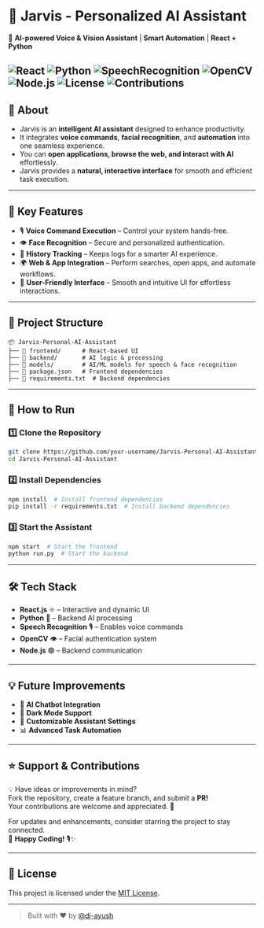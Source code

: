 # **🤖 Jarvis - Personalized AI Assistant**  
🚀 **AI-powered Voice & Vision Assistant** | **Smart Automation** | **React + Python**  

![React](https://img.shields.io/badge/React-18.2.0-61DAFB?style=for-the-badge&logo=react&logoColor=white)
![Python](https://img.shields.io/badge/Python-3.9+-3776AB?style=for-the-badge&logo=python&logoColor=white)
![SpeechRecognition](https://img.shields.io/badge/SpeechRecognition-Enabled-FF9800?style=for-the-badge&logo=googleassistant&logoColor=white)
![OpenCV](https://img.shields.io/badge/OpenCV-Computer%20Vision-5C3EE8?style=for-the-badge&logo=opencv&logoColor=white)
![Node.js](https://img.shields.io/badge/Node.js-Express%20Backend-339933?style=for-the-badge&logo=node.js&logoColor=white)
![License](https://img.shields.io/badge/License-MIT-green?style=for-the-badge)
![Contributions](https://img.shields.io/badge/PRs-Welcome-brightgreen?style=for-the-badge&logo=github)
---

## 📌 **About**

- Jarvis is an **intelligent AI assistant** designed to enhance productivity.  
- It integrates **voice commands**, **facial recognition**, and **automation** into one seamless experience.  
- You can **open applications, browse the web, and interact with AI** effortlessly.  
- Jarvis provides a **natural, interactive interface** for smooth and efficient task execution.


---

## 🎯 **Key Features**  
- 🎙️ **Voice Command Execution** – Control your system hands-free.  
- 👁️ **Face Recognition** – Secure and personalized authentication.  
- 📜 **History Tracking** – Keeps logs for a smarter AI experience.  
- 🌍 **Web & App Integration** – Perform searches, open apps, and automate workflows.  
- 🎨 **User-Friendly Interface** – Smooth and intuitive UI for effortless interactions.  

---

## 📂 **Project Structure**  
```
📦 Jarvis-Personal-AI-Assistant  
├── 📁 frontend/      # React-based UI  
├── 📁 backend/       # AI logic & processing  
├── 📁 models/        # AI/ML models for speech & face recognition  
├── 📄 package.json   # Frontend dependencies  
├── 📄 requirements.txt  # Backend dependencies  
```

---

## 🚀 **How to Run**  
### **1️⃣ Clone the Repository**  
```bash
git clone https://github.com/your-username/Jarvis-Personal-AI-Assistant.git  
cd Jarvis-Personal-AI-Assistant  
```
### **2️⃣ Install Dependencies**  
```bash
npm install  # Install frontend dependencies  
pip install -r requirements.txt  # Install backend dependencies  
```
### **3️⃣ Start the Assistant**  
```bash
npm start  # Start the frontend  
python run.py  # Start the backend  
```

---

## 🛠 **Tech Stack**  
- **React.js** ⚛️ – Interactive and dynamic UI  
- **Python** 🐍 – Backend AI processing  
- **Speech Recognition** 🎙️ – Enables voice commands  
- **OpenCV** 👁️ – Facial authentication system  
- **Node.js** 🟢 – Backend communication  

---

## 💡 **Future Improvements**  
- 🤖 **AI Chatbot Integration**  
- 🌙 **Dark Mode Support**  
- 🔄 **Customizable Assistant Settings**  
- 📊 **Advanced Task Automation**  

---

## ⭐ **Support & Contributions**

💡 Have ideas or improvements in mind?  
Fork the repository, create a feature branch, and submit a **PR!**  
Your contributions are welcome and appreciated. 🤝  

For updates and enhancements, consider starring the project to stay connected.  
🚀 **Happy Coding!** 🎙️✨

---

## 📄 License

This project is licensed under the [MIT License](LICENSE).

---

> Built with ❤️ by [@dj-ayush](https://github.com/dj-ayush)

